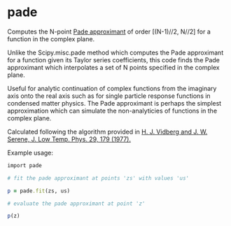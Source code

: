 # pade
Computes the N-point [Pade approximant](https://en.wikipedia.org/wiki/Pad%C3%A9_approximant) of order [(N-1)//2, N//2] for a function in the complex plane.

Unlike the Scipy.misc.pade method which computes the Pade approximant for a function given its Taylor series coefficients, this code finds the Pade approximant which interpolates a set of N points specified in the complex plane.

Useful for analytic continuation of complex functions from the imaginary axis onto the real axis such as for single particle response functions in condensed matter physics. The Pade approximant is perhaps the simplest approximation which can simulate the non-analyticies of functions in the complex plane.

Calculated following the algorithm provided in [H. J. Vidberg and J. W. Serene, J. Low Temp. Phys. 29,
179 (1977).](https://link.springer.com/article/10.1007%2FBF00655090)

Example usage:
```ruby
import pade

# fit the pade approximant at points 'zs' with values 'us'

p = pade.fit(zs, us)    

# evaluate the pade approximant at point 'z'

p(z)
```
